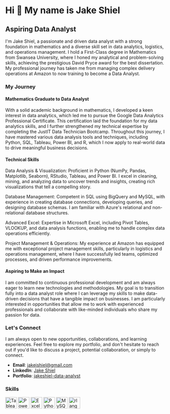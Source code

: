Hi 👋 My name is Jake Shiel
===========================

Aspiring Data Analyst
---------------------

I'm Jake Shiel, a passionate and driven data analyst with a strong foundation in mathematics and a diverse skill set in data analytics, logistics, and operations management. I hold a First-Class degree in Mathematics from Swansea University, where I honed my analytical and problem-solving skills, achieving the prestigious David Pryce award for the best dissertation. My professional journey has taken me from managing complex delivery operations at Amazon to now training to become a Data Analyst. 

### My Journey 
#### Mathematics Graduate to Data Analyst 
With a solid academic background in mathematics, I developed a keen interest in data analytics, which led me to pursue the Google Data Analytics Professional Certificate. This certification laid the foundation for my data analytics skills, and I further strengthened my technical expertise by completing the JustIT Data Technician Bootcamp. Throughout this journey, I have mastered various data analysis tools and techniques, including Python, SQL, Tableau, Power BI, and R, which I now apply to real-world data to drive meaningful business decisions. 

#### Technical Skills 
Data Analysis & Visualization: Proficient in Python (NumPy, Pandas, Matplotlib, Seaborn), RStudio, Tableau, and Power BI. I excel in cleaning, mining, and analyzing data to uncover trends and insights, creating rich visualizations that tell a compelling story. 

Database Management: Competent in SQL using BigQuery and MySQL, with experience in creating database connections, developing queries, and designing database schemas. I am familiar with Azure's relational and non-relational database structures. 

Advanced Excel: Expertise in Microsoft Excel, including Pivot Tables, VLOOKUP, and data analysis functions, enabling me to handle complex data operations efficiently. 

Project Management & Operations: My experience at Amazon has equipped me with exceptional project management skills, particularly in logistics and operations management, where I have successfully led teams, optimized processes, and driven performance improvements.

#### Aspiring to Make an Impact
I am committed to continuous professional development and am always eager to learn new technologies and methodologies. My goal is to transition fully into a data analyst role where I can leverage my skills to make data-driven decisions that have a tangible impact on businesses. I am particularly interested in opportunities that allow me to work with experienced professionals and collaborate with like-minded individuals who share my passion for data.

### Let's Connect
I am always open to new opportunities, collaborations, and learning experiences. Feel free to explore my portfolio, and don't hesitate to reach out if you'd like to discuss a project, potential collaboration, or simply to connect.

- **Email**: [jakejshiel@gmail.com](mailto:jakejshiel@gmail.com)
- **LinkedIn**: [Jake Shiel](https://www.linkedin.com/in/jakeshielbsc/)
- **Portfolio**: [jakeshiel-data-analyst](https://sites.google.com/view/jakeshiel-data-analyst/home)

### Skills
<p align="left" style="margin: 0; padding: 0;">
  <a href="https://www.tableau.com/" target="_blank" rel="noreferrer" style="display: inline-block; margin: 0; padding: 0;">
    <img src="https://img.icons8.com/color/48/000000/tableau-software.png" width="36" height="36" alt="Tableau" style="vertical-align: middle; display: inline-block; margin: 0; padding: 0;" /></a>
  <a href="https://powerbi.microsoft.com/" target="_blank" rel="noreferrer" style="display: inline-block; margin: 0; padding: 0;">
    <img src="https://upload.wikimedia.org/wikipedia/commons/c/cf/New_Power_BI_Logo.svg" width="36" height="36" alt="PowerBI" style="vertical-align: middle; display: inline-block; margin: 0; padding: 0;" /></a>
  <a href="https://www.microsoft.com/en-us/microsoft-365/excel" target="_blank" rel="noreferrer" style="display: inline-block; margin: 0; padding: 0;">
    <img src="https://img.icons8.com/color/48/000000/microsoft-excel-2019.png" width="36" height="36" alt="Excel" style="vertical-align: middle; display: inline-block; margin: 0; padding: 0;" /></a>
  <a href="https://www.python.org/" target="_blank" rel="noreferrer" style="display: inline-block; margin: 0; padding: 0;">
    <img src="https://raw.githubusercontent.com/danielcranney/readme-generator/main/public/icons/skills/python-colored.svg" width="36" height="36" alt="Python" style="vertical-align: middle; display: inline-block; margin: 0; padding: 0;" /></a>
  <a href="https://www.mysql.com/" target="_blank" rel="noreferrer" style="display: inline-block; margin: 0; padding: 0;">
    <img src="https://raw.githubusercontent.com/danielcranney/readme-generator/main/public/icons/skills/mysql-colored.svg" width="36" height="36" alt="MySQL" style="vertical-align: middle; display: inline-block; margin: 0; padding: 0;" /></a>
  <a href="https://www.r-project.org/" target="_blank" rel="noreferrer" style="display: inline-block; margin: 0; padding: 0;">
    <img src="https://raw.githubusercontent.com/danielcranney/readme-generator/main/public/icons/skills/rlang-colored.svg" width="36" height="36" alt="rlang" style="vertical-align: middle; display: inline-block; margin: 0; padding: 0;" /></a>
</p>

